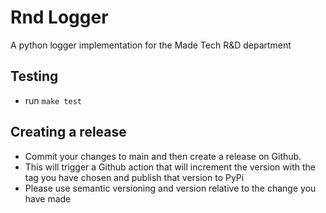 # Rnd Logger

A python logger implementation for the Made Tech R&D department

## Testing

- run `make test`

## Creating a release

- Commit your changes to main and then create a release on Github. 
- This will trigger a Github action that will increment the version with the tag you have chosen and publish that version to PyPi
- Please use semantic versioning and version relative to the change you have made